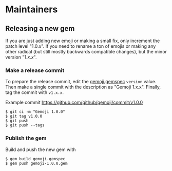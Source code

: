 # Maintainers

## Releasing a new gem

If you are just adding new emoji or making a small fix, only increment the patch level "1.0.*x*". If you need to rename a ton of emojis or making any other radical (but still mostly backwards compatible changes), but the minor version "1.*x*.*x*".

### Make a release commit

To prepare the release commit, edit the [gemoji.gemspec](https://github.com/github/gemoji/blob/master/gemoji.gemspec) `version` value. Then make a single commit with the description as "Gemoji 1.x.x". Finally, tag the commit with `v1.x.x`.

Example commit https://github.com/github/gemoji/commit/v1.0.0

```
$ git ci -m "Gemoji 1.0.0"
$ git tag v1.0.0
$ git push
$ git push --tags
```

### Publish the gem

Build and push the new gem with

```
$ gem build gemoji.gemspec
$ gem push gemoji-1.0.0.gem
```
